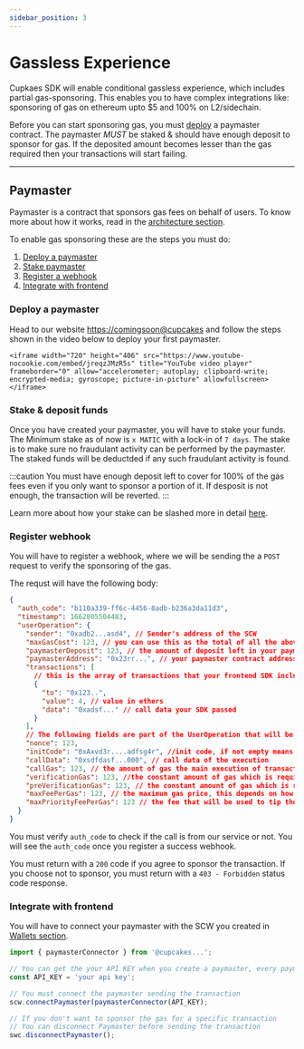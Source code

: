 ```yaml
---
sidebar_position: 3
---
```


# Gassless Experience

Cupkaes SDK will enable conditional gassless experience, which includes partial gas-sponsoring. This enables you to have complex integrations like: sponsoring of gas on ethereum upto $5 and 100% on L2/sidechain.

Before you can start sponsoring gas, you must [deploy](#deploy-a-paymaster) a paymaster contract. The paymaster _MUST_ be staked & should have enough deposit to sponsor for gas. If the deposited amount becomes lesser than the gas required then your transactions will start failing.

---

## Paymaster

Paymaster is a contract that sponsors gas fees on behalf of users. To know more about how it works, read in the [architecture section](../architecture/overview).

To enable gas sponsoring these are the steps you must do:

1. [Deploy a paymaster](#deploy-a-paymaster)
2. [Stake paymaster](#stake--deposit-funds)
3. [Register a webhook](#register-webhook)
4. [Integrate with frontend](#integrate-with-frontend)

### Deploy a paymaster

Head to our website [https://comingsoon@cupcakes](https://bit.ly/gas_less) and follow the steps shown in the video below to deploy your first paymaster.

```mdx-code-block
<iframe width="720" height="406" src="https://www.youtube-nocookie.com/embed/jreqzJMzR5s" title="YouTube video player" frameborder="0" allow="accelerometer; autoplay; clipboard-write; encrypted-media; gyroscope; picture-in-picture" allowfullscreen></iframe>
```

### Stake & deposit funds

Once you have created your paymaster, you will have to stake your funds. The Minimum stake as of now is `x MATIC` with a lock-in of `7 days`. The stake is to make sure no fraudulant activity can be performed by the paymaster. The staked funds will be deductded if any such fraudulant activity is found.

:::caution
You must have enough deposit left to cover for 100% of the gas fees even if you only want to sponsor a portion of it. If desposit is not enough, the transaction will be reverted.
:::

Learn more about how your stake can be slashed more in detail [here](../architecture/overview).

### Register webhook

You will have to register a webhook, where we will be sending the a `POST` request to verify the sponsoring of the gas.

The requst will have the following body:

```json
{
  "auth_code": "b110a339-ff6c-4456-8adb-b236a3da11d3",
  "timestamp": 1662805504483,
  "userOperation": {
    "sender": "0xadb2...asd4", // Sender's address of the SCW
    "maxGasCost": 123, // you can use this as the total of all the above gas breakup & use this to make decision of sponsoring
    "paymasterDeposit": 123, // the amount of deposit left in your paymaster contract, you can send refill transactions using this if you want to
    "paymasterAddress": "0x23rr...", // your paymaster contract address, you should send money to this address if paymasterDeposit is approaching zero
    "transactions": [
      // this is the array of transactions that your frontend SDK included for bundling
      {
        "to": "0x123..",
        "value": 4, // value in ethers
        "data": "0xadsf..." // call data your SDK passed
      }
    ],
    // The following fields are part of the UserOperation that will be used to generate signature, you can ignore these if you are using our paymaster SDK
    "nonce": 123,
    "initCode": "0xAxvd3r....adfsg4r", //init code, if not empty means that this wallet doesn't exist and will be deployed in this transaction along with executing the required transaction
    "callData": "0xsdfdasf...000", // call data of the execution
    "callGas": 123, // the amount of gas the main execution of transaction will take
    "verificationGas": 123, //the constant amount of gas which is required to verify sender's ownership
    "preVerificationGas": 123, // the constant amount of gas which is required by the bundler for processing the transaction
    "maxFeePerGas": 123, // the maximum gas price, this depends on how busy the network is
    "maxPriorityFeePerGas": 123 // the fee that will be used to tip the miner
  }
}
```

You must verify `auth_code` to check if the call is from our service or not. You will see the `auth_code` once you register a success webhook.

You must return with a `200` code if you agree to sponsor the transaction. If you choose not to sponsor, you must return with a `403 - Forbidden` status code response.

### Integrate with frontend

You will have to connect your paymaster with the SCW you created in [Wallets section](./wallets#initiate-a-wallet).

```typescript
import { paymasterConnector } from '@cupcakes...';

// You can get the your API KEY when you create a paymaster, every paymaster has a different API KEY
const API_KEY = 'your api key';

// You must connect the paymaster sending the transaction
scw.connectPaymaster(paymasterConnector(API_KEY);

// If you don't want to sponsor the gas for a specific transaction
// You can disconnect Paymaster before sending the transaction
swc.disconnectPaymaster();
```
